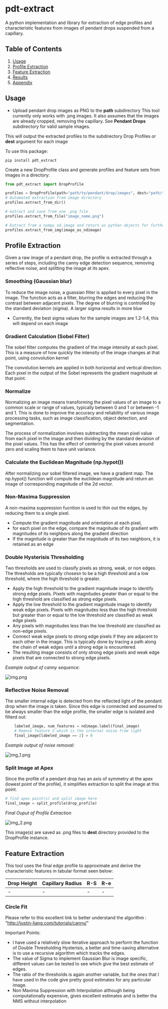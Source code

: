 # pdt-extract
A python implementation and library for extraction of edge profiles and characteristic 
features from images of pendant drops suspended from a capillary.

## Table of Contents
1. [Usage](#usage)
2. [Profile Extraction](#Profile-Extraction)
3. [Feature Extraction](#Feature-Extraction)
4. [Results](#Results)
5. [Appendix](#appendix)

## Usage
* Upload pendant drop images as PNG to the **path** subdirectory
This tool currently only works with .png images. It also assumes that the images are already cropped, removing the capillary.
See **Pendant Drops** subdirectory for valid sample images.

This will output the extracted profiles to the subdirectory Drop Profiles or **dest** argument for each image

To use this package:
```pycon
pip install pdt_extract
```
Create a new DropProfile class and generate profiles and feature sets from images in a directory:
```python
from pdt_extract import DropProfile

profiles = DropProfile(path="path/to/pendant/drop/images", dest="path/to/save/to")
# Automated extraction from image directory
profiles.extract_from_dir()

# extract and save from one .png file
profiles.extract_from_file("image_name.png")

# Extract from a numpy nd.image and return as python objects for further processing
profiles.extract_from_img(image_as_ndimage)
```

## Profile Extraction
Given a raw image of a pendant drop, the profile is extracted through a series of steps, including the canny edge detection sequence, removing reflective noise,
and splitting the image at its apex.
### Smoothing (Gaussian blur)
To reduce the image noise, a guassian filter is applied to every pixel in the image.
The function acts as a filter, blurring the edges and reducing the contrast between adjacent pixels.
The degree of blurring is controlled by the standard deviation (sigma). A larger sigma results in more blue

* Currently, the best sigma values for the sample images are 1.2-1.4, this will depend on each image

### Gradient Calculation (Sobel Filter)
The sobel filter computes the gradient of the image intensity at each pixel. This 
is a measure of how quickly the intensity of the image changes at that point, using convolution kernel

The convolution kernels are applied in both horizontal and vertical direction. Each pixel in the output of the Sobel
represents the gradient magnitude at that point. 

### Normalize 
Normalizing an image means transforming the pixel values of an image to a common scale or range of values, 
typically between 0 and 1 or between -1 and 1. This is done to improve the accuracy and reliability of various image processing tasks, 
such as image classification, object detection, and segmentation.

The process of normalization involves subtracting the mean pixel value from each pixel in the image and then dividing by the standard deviation 
of the pixel values. This has the effect of centering the pixel values around zero and scaling them to have unit variance.

### Calculate the Euclidean Magnitude (np.hypot())
After normalizing our sobel filtered image, we have a gradient map.
The np.hypot() function will compute the euclidean magnitude and return
an image of corresponding magnitude of the 2d vector. 

### Non-Maxima Suppression 
A non-maxima suppression fucntion is used to thin out the edges, by reducing them 
to a single pixel. 

* Compute the gradient magnitude and orientation at each pixel,
* for each pixel on the edge, compare the magnitude of its gradient with magnitudes
of its neighbors along the gradient direction
* If the magnitude is greater than the magnitude of its two neighbors, it is retained as an edge

### Double Hysterisis Thresholding
Two thresholds are used to classify pixels as strong, weak, or non edges. The thresholds
are typically chosesn to be a high threshold and a low threshold, where the high threshold is greater.

* Apply the high threshold to the gradient magnitude image to identify strong edge pixels. 
Pixels with magnitudes greater than or equal to the high threshold are classified as strong edge pixels.
* Apply the low threshold to the gradient magnitude image to identify weak edge pixels. 
Pixels with magnitudes less than the high threshold but greater than or equal to the low threshold are classified as weak edge pixels
* Any pixels with magnitudes less than the low threshold are classified as non-edge pixels.
* Connect weak edge pixels to strong edge pixels if they are adjacent to each other in the image. 
This is typically done by tracing a path along the chain of weak edges until a strong edge is encountered.
* The resulting image consists of only strong edge pixels and weak edge pixels that are connected to strong edge pixels.

*Example output of canny sequence:*


![img.png](doc_imgs/img.png)

### Reflective Noise Removal
The smaller internal edge is detected from the reflected light of the pendant drop when
the image is taken. Since this edge is connected and assumed to be always smaller than the edge profile, the smaller edge is isolated and filterd out:
```python
    labeled_image, num_features = ndimage.label(final_image)
    # Remove feature 2 which is the internal noise from light
    final_image[labeled_image == 2] = 0
```
*Example output of noise removal:*


![img_1.png](doc_imgs/img_1.png)


### Split Image at Apex
Since the profile of a pendant drop has an axis of symmetry at the apex (lowest point of the profile),
it simplifies extraction to split the image at this point. 
```python
# find apex point(s) and split image here
final_image = split_profile(drop_profile)
```

*Final Ouput of Profile Extraction*


![img_2.png](doc_imgs%2Fimg_2.png)

This image(s) are saved as .png files to **dest** directory provided to the DropProfile instance.

## Feature Extraction

This tool uses the final edge profile to approximate and derive the characteristic features in tabular format seen below:

| Drop Height | Capillary Radius | R-S | R-e |
|-------------|------------------|-----|-----|
| -           | -                | -   | -   | 

### Circle Fit

Please refer to this excellent link to better understand the algorithm : "http://justin-liang.com/tutorials/canny/"

Important Points:
- I have used a relatively slow iterative approach to perform the function of Double Thresholding Hysterisis,
  a better and time-saving alternative is to use a recursive algorithm which tracks the edges.
- The value of Sigma to implement Gaussian Blur is image specific, different values can be tested to see which give the best estimate of edges.
- The ratio of the thresholds is again another variable, but the ones that I have used in the code give pretty good estimates for any particular image.
- Non Maxima Suppression with Interpolation although being computationally expensive, gives excellent estimates and is better tha NMS without interpolation
